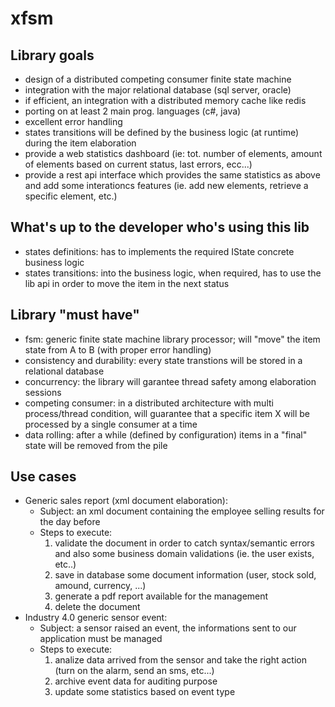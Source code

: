 # xfsm
## Library goals
  * design of a distributed competing consumer finite state machine
  * integration with the major relational database (sql server, oracle)
  * if efficient, an integration with a distributed memory cache like redis
  * porting on at least 2 main prog. languages (c#, java)
  * excellent error handling
  * states transitions will be defined by the business logic (at runtime) during the item elaboration
  * provide a web statistics dashboard (ie: tot. number of elements, amount of elements based on current status, last errors, ecc...)
  * provide a rest api interface which provides the same statistics as above and add some interationcs features (ie. add new elements, retrieve a specific element, etc.)
## What's up to the developer who's using this lib
  * states definitions: has to implements the required IState concrete business logic
  * states transitions: into the business logic, when required, has to use the lib api in order to move the item in the next status
## Library "must have"
  * fsm: generic finite state machine library processor; will "move" the item state from A to B (with proper error handling)
  * consistency and durability: every state transtions will be stored in a relational database
  * concurrency: the library will garantee thread safety among elaboration sessions
  * competing consumer: in a distributed architecture with multi process/thread condition, will guarantee that a specific item X will be processed by a single consumer at a time
  * data rolling: after a while (defined by configuration) items in a "final" state will be removed from the pile
## Use cases
  * Generic sales report (xml document elaboration):
    * Subject: an xml document containing the employee selling results for the day before
    * Steps to execute:
      1. validate the document in order to catch syntax/semantic errors and also some business domain validations (ie. the user exists, etc..)
      1. save in database some document information (user, stock sold, amound, currency, ...)
      1. generate a pdf report available for the management
      1. delete the document
  * Industry 4.0 generic sensor event:
    * Subject: a sensor raised an event, the informations sent to our application must be managed
    * Steps to execute:
      1. analize data arrived from the sensor and take the right action (turn on the alarm, send an sms, etc...)
      1. archive event data for auditing purpose
      1. update some statistics based on event type
